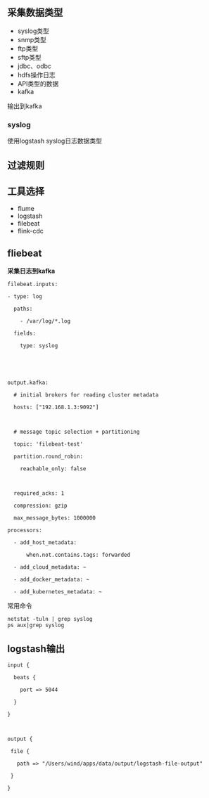 ## 采集数据类型
- syslog类型
- snmp类型
- ftp类型
- sftp类型
- jdbc、odbc
- hdfs操作日志
- API类型的数据
- kafka

输出到kafka

### syslog
使用logstash
syslog日志数据类型



## 过滤规则


## 工具选择

- flume
- logstash
- filebeat
- flink-cdc

## fliebeat
**采集日志到kafka**

```
filebeat.inputs:

- type: log

  paths:

    - /var/log/*.log

  fields:

    type: syslog

  

  

output.kafka:

  # initial brokers for reading cluster metadata

  hosts: ["192.168.1.3:9092"]

  

  # message topic selection + partitioning

  topic: 'filebeat-test'

  partition.round_robin:

    reachable_only: false

  

  required_acks: 1

  compression: gzip

  max_message_bytes: 1000000

processors:

  - add_host_metadata:

      when.not.contains.tags: forwarded

  - add_cloud_metadata: ~

  - add_docker_metadata: ~

  - add_kubernetes_metadata: ~
```


常用命令
```
netstat -tuln | grep syslog
ps aux|grep syslog
```



## logstash输出
```
input {

  beats {

    port => 5044

  }

}

  

output {

 file {

   path => "/Users/wind/apps/data/output/logstash-file-output"

 }

}
```

